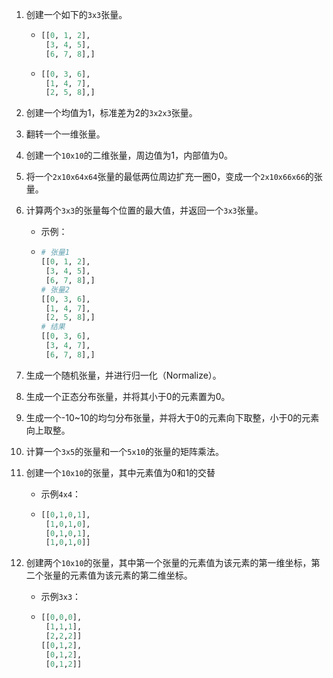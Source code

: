1. 创建一个如下的`3x3`张量。

   * ```python
     [[0, 1, 2],
      [3, 4, 5],
      [6, 7, 8],]
     ```

   * ```python
     [[0, 3, 6],
      [1, 4, 7],
      [2, 5, 8],]
     ```

2. 创建一个均值为1，标准差为2的`3x2x3`张量。

3. 翻转一个一维张量。

4. 创建一个`10x10`的二维张量，周边值为1，内部值为0。

5. 将一个`2x10x64x64`张量的最低两位周边扩充一圈0，变成一个`2x10x66x66`的张量。

6. 计算两个`3x3`的张量每个位置的最大值，并返回一个`3x3`张量。

   * 示例：

   * ```python
     # 张量1
     [[0, 1, 2],
      [3, 4, 5],
      [6, 7, 8],]
     # 张量2
     [[0, 3, 6],
      [1, 4, 7],
      [2, 5, 8],]
     # 结果
     [[0, 3, 6],
      [3, 4, 7],
      [6, 7, 8],]
     ```

7. 生成一个随机张量，并进行归一化（Normalize）。

8. 生成一个正态分布张量，并将其小于0的元素置为0。

9. 生成一个-10~10的均匀分布张量，并将大于0的元素向下取整，小于0的元素向上取整。

10. 计算一个`3x5`的张量和一个`5x10`的张量的矩阵乘法。

11. 创建一个`10x10`的张量，其中元素值为0和1的交替

    * 示例`4x4`：

    * ```python
      [[0,1,0,1],
       [1,0,1,0],
       [0,1,0,1],
       [1,0,1,0]]
      ```

12. 创建两个`10x10`的张量，其中第一个张量的元素值为该元素的第一维坐标，第二个张量的元素值为该元素的第二维坐标。

    * 示例`3x3`：

    * ```python
      [[0,0,0],
       [1,1,1],
       [2,2,2]]
      [[0,1,2],
       [0,1,2],
       [0,1,2]]
      ```



